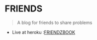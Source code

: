 FRIENDS
=============================================

> A blog for friends to share problems

* Live at heroku :[FRIENDZBOOK](https://friendzbook.herokuapp.com/)

